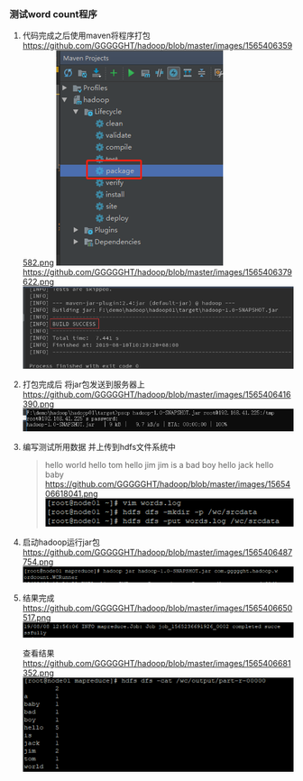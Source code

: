 ### 测试word count程序

1. 代码完成之后使用maven将程序打包 
https://github.com/GGGGGHT/hadoop/blob/master/images/1565406359582.png
![1565406359582](https://github.com/GGGGGHT/hadoop/blob/master/images/1565406359582.png)
https://github.com/GGGGGHT/hadoop/blob/master/images/1565406379622.png
![1565406379622](https://github.com/GGGGGHT/hadoop/blob/master/images/1565406379622.png)

2. 打包完成后 将jar包发送到服务器上
https://github.com/GGGGGHT/hadoop/blob/master/images/1565406416390.png
![1565406416390](https://github.com/GGGGGHT/hadoop/blob/master/images/1565406416390.png)

3. 编写测试所用数据 并上传到hdfs文件系统中

   

   > hello world
   > hello tom
   > hello jim
   > jim is a bad boy
   > hello jack
   > hello baby
https://github.com/GGGGGHT/hadoop/blob/master/images/1565406618041.png
   ![1565406618041](https://github.com/GGGGGHT/hadoop/blob/master/images/1565406618041.png)

   

4. 启动hadoop运行jar包
https://github.com/GGGGGHT/hadoop/blob/master/images/1565406487754.png
![1565406487754](https://github.com/GGGGGHT/hadoop/blob/master/images/1565406487754.png)

5. 结果完成 
https://github.com/GGGGGHT/hadoop/blob/master/images/1565406650517.png
   ![1565406650517](https://github.com/GGGGGHT/hadoop/blob/master/images/1565406650517.png)

   查看结果
https://github.com/GGGGGHT/hadoop/blob/master/images/1565406681352.png
![1565406681352](https://github.com/GGGGGHT/hadoop/blob/master/images/1565406681352.png)

